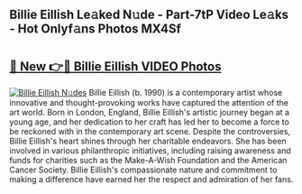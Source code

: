 ## Billie Eillish Le𝚊ked N𝚞de - Part-7tP Video Le𝚊ks - Hot Onlyf𝚊ns Photos MX4Sf

# <h2><a href="http://ab12946.deff.icu/?id=Billie+Eillish">🔗 New 👉🔴 Billie Eillish VIDEO Photos</a></h2>

[![Billie Eillish N𝚞des](https://i.imgur.com/rIISA9y.gif)](http://ab12946.deff.icu/?id=Billie+Eillish)
Billie Eillish (b. 1990) is a contemporary artist whose innovative and thought-provoking works have captured the attention of the art world. Born in London, England, Billie Eillish's artistic journey began at a young age, and her dedication to her craft has led her to become a force to be reckoned with in the contemporary art scene. Despite the controversies, Billie Eillish's heart shines through her charitable endeavors. She has been involved in various philanthropic initiatives, including raising awareness and funds for charities such as the Make-A-Wish Foundation and the American Cancer Society. Billie Eillish's compassionate nature and commitment to making a difference have earned her the respect and admiration of her fans.
